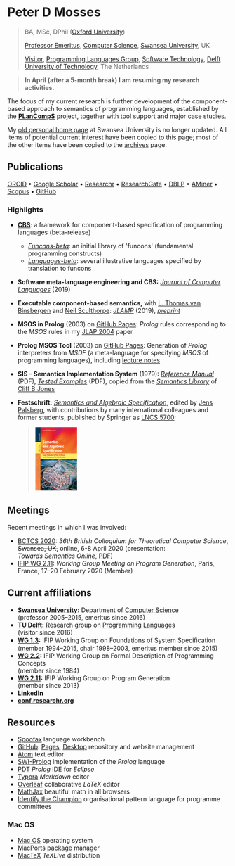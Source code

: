 # Peter D Mosses

> BA, MSc, DPhil ([Oxford University](https://www.ox.ac.uk/))
>
> [Professor Emeritus](https://www.swansea.ac.uk/staff/science/compsci/mosses-p-d/), [Computer Science](https://www.swansea.ac.uk/compsci/), [Swansea University](http://www.swansea.ac.uk/), UK
>
> [Visitor](https://www.tudelft.nl/en/staff/p.d.mosses/), [Programming Languages Group](https://pl.ewi.tudelft.nl), [Software Technology](https://www.tudelft.nl/en/eemcs/the-faculty/departments/software-technology/), [Delft University of Technology](https://www.tudelft.nl/en/), The Netherlands

> **In April (after a 5-month break) I am resuming my research activities.**

The focus of my current research is further development of the component-based approach to semantics of programming languages, established by the **[PLanCompS](http://plancomps.org)** project, together with tool support and major case studies.

My [old personal home page](http://cs.swansea.ac.uk/~cspdm/) at Swansea University is no longer updated. All items of potential current interest have been copied to this page; most of the other items have been copied to the [archives](archives.md) page.

## Publications

[ORCID](https://orcid.org/0000-0002-5826-7520) • [Google Scholar](https://scholar.google.co.uk/citations?user=fIK8JS8AAAAJ) • [Researchr](https://researchr.org/profile/peterdmosses) • [ResearchGate](https://www.researchgate.net/profile/Peter_Mosses) • [DBLP](https://dblp.org/pid/m/PeterDMosses) • [AMiner](https://aminer.org/profile/53f439bbdabfaeee229c9f29) • [Scopus](https://www.scopus.com/authid/detail.uri?authorId=6701810942) • [GitHub](https://github.com/pdmosses)

### Highlights

- **[CBS](https://plancomps.github.io/CBS-beta/)**: a framework for component-based specification of programming languages (beta-release)

  - [*Funcons-beta*](https://plancomps.github.io/CBS-beta/docs/Funcons-beta): an initial library of 'funcons' (fundamental programming constructs)
  - [*Languages-beta*](https://plancomps.github.io/CBS-beta/docs/Languages-beta): several illustrative languages specified by translation to funcons

- **Software meta-language engineering and CBS:** *[Journal of Computer Languages](https://doi.org/10.1016/j.jvlc.2018.11.003)* (2019)

- **Executable component-based semantics,** with [L. Thomas van Binsbergen](https://www.cwi.nl/people/thomas-van-binsbergen) and [Neil Sculthorpe](http://neilsculthorpe.com): *[JLAMP](https://doi.org/10.1016/j.jlamp.2018.12.004)* (2019), *[preprint](papers/Binsbergen2019ECBS)*

- **MSOS in Prolog** (2003) on [GitHub Pages](https://pdmosses.github.io/msos-in-prolog): *Prolog* rules corresponding to the *MSOS* rules in my [JLAP 2004](papers/Mosses2004MSOS) paper

- **Prolog MSOS Tool** (2003) on [GitHub Pages](https://pdmosses.github.io/prolog-msos-tool): Generation of *Prolog* interpreters from *MSDF* (a meta-language for specifying *MSOS* of programming languages), including [lecture notes](https://github.com/pdmosses/prolog-msos-tool/blob/master/Notes.pdf)

- **SIS – Semantics Implementation System** (1979): *[Reference Manual](http://cs.swansea.ac.uk/~cspdm/pub/DAIMI-MD-30.pdf)* (PDF), *[Tested Examples](http://cs.swansea.ac.uk/~cspdm/pub/DAIMI-MD-33.pdf)* (PDF), copied from the *[Semantics Library](http://homepages.cs.ncl.ac.uk/cliff.jones/semantics-library/)* of [Cliff B Jones](http://homepages.cs.ncl.ac.uk/cliff.jones/)

- **Festschrift:** [*Semantics and Algebraic Specification*](https://www.springer.com/computer/foundations/book/978-3-642-04163-1), edited by [Jens Palsberg](https://www.cs.ucla.edu/~palsberg/), with contributions by many international colleagues and former students, published by Springer as  [LNCS 5700](https://www.springer.com/computer/foundations/book/978-3-642-04163-1):

  > [![img](images/festschrift-cover.jpg)](http://www.springer.com/computer/foundations/book/978-3-642-04163-1)

## Meetings

Recent meetings in which I was involved:

- [BCTCS 2020](http://cs.swansea.ac.uk/bctcs2020/):
  *36th British Colloquium for Theoretical Computer Science*, ~~Swansea, UK,~~ online, 6-8 April 2020
  (presentation: *Towards Semantics Online*, [PDF](http://cs.swansea.ac.uk/bctcs2020/Slides/Mosses.pdf))
- [IFIP WG 2.11](https://wiki.hh.se/wg211/index.php?title=WG211/M20Schedule):
  *Working Group Meeting on Program Generation*, Paris, France, 17–20 February 2020 (Member)

## Current affiliations

- **[Swansea University](https://www.swansea.ac.uk/):** Department of [Computer Science](https://www.swansea.ac.uk/compsci/)  
  (professor 2005–2015, emeritus since 2016)
- **[TU Delft](https://www.tudelft.nl/en/):** Research group on [Programming Languages](https://pl.ewi.tudelft.nl)  
  (visitor since 2016)
- **[WG 1.3](http://ifipwg13.informatik.uni-bremen.de/):** IFIP Working Group on Foundations of System Speciﬁcation  
  (member 1994–2015, chair 1998–2003, emeritus member since 2015)
- **[WG 2.2](http://wg22.labri.fr/):** IFIP Working Group on Formal Description of Programming Concepts  
  (member since 1984)
- **[WG 2.11](https://wiki.hh.se/wg211/):** IFIP Working Group on Program Generation  
  (member since 2013)
- **[LinkedIn](https://www.linkedin.com/in/pdmosses/)**
- **[conf.researchr.org](https://conf.researchr.org/profile/peterdmosses)**

## Resources

- [Spoofax](https://www.metaborg.org/en/latest/) language workbench
- [GitHub](https://github.com): [Pages](https://pages.github.com), [Desktop](https://desktop.github.com) repository and website management
- [Atom](https://atom.io/) text editor
- [SWI-Prolog](https://www.swi-prolog.org/) implementation of the *Prolog* language
- [PDT](https://sewiki.iai.uni-bonn.de/research/pdt/) *Prolog* IDE for *Eclipse*
- [Typora](https://typora.io) *Markdown* editor
- [Overleaf](https://www.overleaf.com) collaborative *LaTeX* editor
- [MathJax](https://www.mathjax.org) beautiful math in all browsers
- [Identify the Champion](http://www.iam.unibe.ch/~oscar/Champion/) organisational pattern language for programme committees

### Mac OS

- [Mac OS](https://www.apple.com/macos/) operating system
- [MacPorts](https://www.macports.org/) package manager
- [MacTeX](https://www.tug.org/mactex/) *TeXLive* distribution
